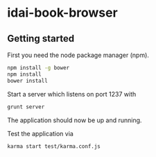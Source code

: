 # idai-book-browser

## Getting started

First you need the node package manager (npm).

```bash
npm install -g bower
npm install
bower install
```

Start a server which listens on port 1237 with
```bash
grunt server
```

The application should now be up and running.

Test the application via

```bash
karma start test/karma.conf.js
```